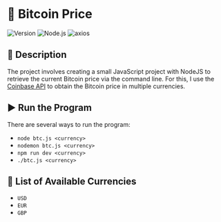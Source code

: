 # 💸 Bitcoin Price

![Version](https://img.shields.io/badge/version-1.0.0-blue.svg)
![Node.js](https://img.shields.io/badge/Node.js-18.20%2B-green.svg)
![axios](https://img.shields.io/badge/axios-1.1.3-blue.svg)

## 📝 Description
The project involves creating a small JavaScript project with NodeJS to retrieve the current Bitcoin price via the command line. For this, I use the [Coinbase API](https://www.coinbase.com/cloud/) to obtain the Bitcoin price in multiple currencies.

## ▶️ Run the Program
There are several ways to run the program:

- `node btc.js <currency>`
- `nodemon btc.js <currency>`
- `npm run dev <currency>`
- `./btc.js <currency>`

## 💱 List of Available Currencies
- `USD`
- `EUR`
- `GBP`

